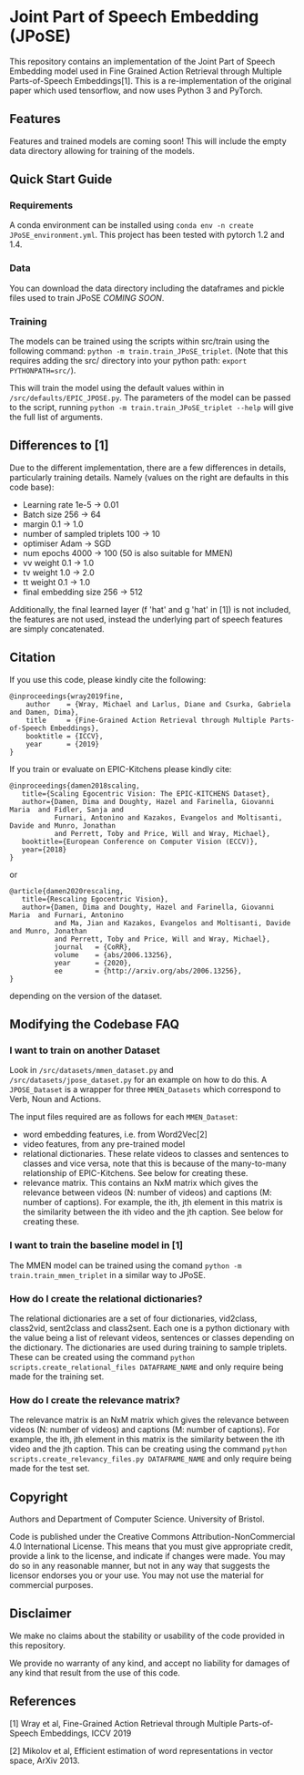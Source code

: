# Joint Part of Speech Embedding (JPoSE)

This repository contains an implementation of the Joint Part of Speech Embedding
model used in Fine Grained Action Retrieval through Multiple Parts-of-Speech
Embeddings[1]. This is a re-implementation of the original paper which used
tensorflow, and now uses Python 3 and PyTorch.

## Features
Features and trained models are coming soon! This will include the empty data
directory allowing for training of the models.

## Quick Start Guide

### Requirements
A conda environment can be installed using `conda env -n create JPoSE_environment.yml`.
This project has been tested with pytorch 1.2 and 1.4.

### Data
You can download the data directory including the dataframes and pickle files
used to train JPoSE _COMING SOON_.

### Training
The models can be trained using the scripts within src/train using the following
command: `python -m train.train_JPoSE_triplet`. (Note that this requires adding
the src/ directory into your python path: `export PYTHONPATH=src/`).

This will train the model using the default values within in 
`/src/defaults/EPIC_JPOSE.py`. The parameters of the model can be passed to the
script, running `python -m train.train_JPoSE_triplet --help` will give the full
list of arguments.

## Differences to [1]
Due to the different implementation, there are a few differences in details, particularly training details.
Namely (values on the right are defaults in this code base):
* Learning rate 1e-5 -> 0.01
* Batch size 256 -> 64
* margin 0.1 -> 1.0
* number of sampled triplets 100 -> 10
* optimiser Adam -> SGD
* num epochs 4000 -> 100 (50 is also suitable for MMEN)
* vv weight 0.1 -> 1.0
* tv weight 1.0 -> 2.0
* tt weight 0.1 -> 1.0
* final embedding size 256 -> 512

Additionally, the final learned layer (f 'hat' and g 'hat' in [1]) is not
included, the features are not used, instead the underlying part of speech
features are simply concatenated.

## Citation
If you use this code, please kindly cite the following:
```
@inproceedings{wray2019fine,
    author    = {Wray, Michael and Larlus, Diane and Csurka, Gabriela and Damen, Dima},
    title     = {Fine-Grained Action Retrieval through Multiple Parts-of-Speech Embeddings},
    booktitle = {ICCV},
    year      = {2019}
}
```
If you train or evaluate on EPIC-Kitchens please kindly cite:

```
@inproceedings{damen2018scaling,
   title={Scaling Egocentric Vision: The EPIC-KITCHENS Dataset},
   author={Damen, Dima and Doughty, Hazel and Farinella, Giovanni Maria  and Fidler, Sanja and 
           Furnari, Antonino and Kazakos, Evangelos and Moltisanti, Davide and Munro, Jonathan 
           and Perrett, Toby and Price, Will and Wray, Michael},
   booktitle={European Conference on Computer Vision (ECCV)},
   year={2018}
} 
```
or
```
@article{damen2020rescaling,
   title={Rescaling Egocentric Vision},
   author={Damen, Dima and Doughty, Hazel and Farinella, Giovanni Maria  and Furnari, Antonino 
           and Ma, Jian and Kazakos, Evangelos and Moltisanti, Davide and Munro, Jonathan 
           and Perrett, Toby and Price, Will and Wray, Michael},
           journal   = {CoRR},
           volume    = {abs/2006.13256},
           year      = {2020},
           ee        = {http://arxiv.org/abs/2006.13256},
}
```
depending on the version of the dataset.

## Modifying the Codebase FAQ

### I want to train on another Dataset
Look in `/src/datasets/mmen_dataset.py` and `/src/datasets/jpose_dataset.py` for
an example on how to do this. A `JPOSE_Dataset` is a wrapper for three 
`MMEN_Datasets` which correspond to Verb, Noun and Actions.

The input files required are as follows for each `MMEN_Dataset`:
* word embedding features, i.e. from Word2Vec[2]
* video features, from any pre-trained model
* relational dictionaries. These relate videos to classes and sentences to
  classes and vice versa, note that this is because of the many-to-many 
  relationship of EPIC-Kitchens. See below for creating these.
* relevance matrix. This contains an NxM matrix which gives the relevance
  between videos (N: number of videos) and captions (M: number of captions).
  For example, the ith, jth element in this matrix is the similarity between the
  ith video and the jth caption. See below for creating these.

### I want to train the baseline model in [1]
The MMEN model can be trained using the comand `python -m
train.train_mmen_triplet` in a similar way to JPoSE.

### How do I create the relational dictionaries?
The relational dictionaries are a set of four dictionaries, vid2class,
class2vid, sent2class and class2sent. Each one is a python dictionary with the
value being a list of relevant videos, sentences or classes depending on the
dictionary. The dictionaries are used during training to sample triplets. These
can be created using the command `python scripts.create_relational_files
DATAFRAME_NAME` and only require being made for the training set.

### How do I create the relevance matrix?
The relevance matrix is an NxM matrix which gives the relevance between videos
(N: number of videos) and captions (M: number of captions).  For example, the
ith, jth element in this matrix is the similarity between the ith video and the
jth caption. This can be creating using the command `python
scripts.create_relevancy_files.py DATAFRAME_NAME` and only require being made
for the test set.

## Copyright
Authors and Department of Computer Science. University of Bristol.

Code is published under the Creative Commons Attribution-NonCommercial 4.0
International License. This means that you must give appropriate credit,
provide a link to the license, and indicate if changes were made. You may do so
in any reasonable manner, but not in any way that suggests the licensor
endorses you or your use. You may not use the material for commercial purposes.

## Disclaimer
We make no claims about the stability or usability of the code provided in this
repository.

We provide no warranty of any kind, and accept no liability for damages of any
kind that result from the use of this code.

## References
[1] Wray et al, Fine-Grained Action Retrieval through Multiple Parts-of-Speech
Embeddings, ICCV 2019

[2] Mikolov et al, Efficient estimation of word representations in vector space, ArXiv 2013.
